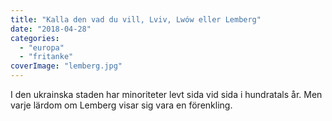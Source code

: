 ```yaml
---
title: "Kalla den vad du vill, Lviv, Lwów eller Lemberg"
date: "2018-04-28"
categories: 
  - "europa"
  - "fritanke"
coverImage: "lemberg.jpg"
---
```


I den ukrainska staden har minoriteter levt sida vid sida i hundratals år. Men varje lärdom om Lemberg visar sig vara en förenkling.
